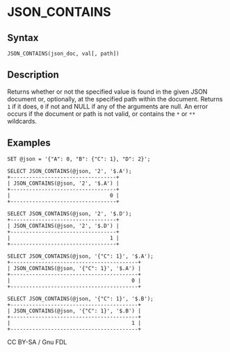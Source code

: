 
# JSON_CONTAINS

## Syntax


```
JSON_CONTAINS(json_doc, val[, path])
```

## Description


Returns whether or not the specified value is found in the given JSON document or, optionally, at the specified path within the document. Returns `1` if it does, `0` if not and NULL if any of the arguments are null. An error occurs if the document or path is not valid, or contains the `*` or `**` wildcards.


## Examples


```
SET @json = '{"A": 0, "B": {"C": 1}, "D": 2}';

SELECT JSON_CONTAINS(@json, '2', '$.A');
+----------------------------------+
| JSON_CONTAINS(@json, '2', '$.A') |
+----------------------------------+
|                                0 |
+----------------------------------+

SELECT JSON_CONTAINS(@json, '2', '$.D');
+----------------------------------+
| JSON_CONTAINS(@json, '2', '$.D') |
+----------------------------------+
|                                1 |
+----------------------------------+

SELECT JSON_CONTAINS(@json, '{"C": 1}', '$.A');
+-----------------------------------------+
| JSON_CONTAINS(@json, '{"C": 1}', '$.A') |
+-----------------------------------------+
|                                       0 |
+-----------------------------------------+

SELECT JSON_CONTAINS(@json, '{"C": 1}', '$.B');
+-----------------------------------------+
| JSON_CONTAINS(@json, '{"C": 1}', '$.B') |
+-----------------------------------------+
|                                       1 |
+-----------------------------------------+
```


CC BY-SA / Gnu FDL

